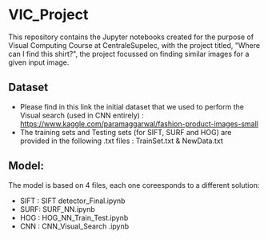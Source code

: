# VIC_Project

This repository contains the Jupyter notebooks created for the purpose of Visual Computing Course at CentraleSupelec, with the project titled, "Where can I find this shirt?", the project focussed on finding similar images for a given input image. 


## Dataset 

- Please find in this link the initial dataset that we used to perform the Visual search (used in CNN entirely) : https://www.kaggle.com/paramaggarwal/fashion-product-images-small
- The training sets and Testing sets (for SIFT, SURF and HOG) are provided in the following .txt files : TrainSet.txt & NewData.txt

## Model: 

The model is based on 4 files, each one coreesponds to a different solution:
- SIFT : SIFT detector_Final.ipynb
- SURF: SURF_NN.ipynb
- HOG : HOG_NN_Train_Test.ipynb
- CNN : CNN_Visual_Search .ipynb
